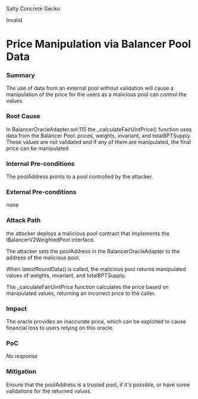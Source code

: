 Salty Concrete Gecko

Invalid

# Price Manipulation via Balancer Pool Data

### Summary

 The use of data from an external pool without validation will cause a manipulation of the price for the users as a malicious pool can control the values

### Root Cause

In BalancerOracleAdapter.sol:115 the _calculateFairUintPrice() function uses data from the Balancer Pool: prices, weights, invariant, and totalBPTSupply. These values are not validated and if any of them are manipulated, the final price can be manipulated

### Internal Pre-conditions

The poolAddress points to a pool controlled by the attacker.

### External Pre-conditions

none

### Attack Path

the attacker deploys a malicious pool contract that implements the IBalancerV2WeightedPool interface.

The attacker sets the poolAddress in the BalancerOracleAdapter to the address of the malicious pool.

When latestRoundData() is called, the malicious pool returns manipulated values of weights, invariant, and totalBPTSupply.

The _calculateFairUintPrice function calculates the price based on manipulated values, returning an incorrect price to the caller.

### Impact

The oracle provides an inaccurate price, which can be exploited to cause financial loss to users relying on this oracle.

### PoC

_No response_

### Mitigation

Ensure that the poolAddress is a trusted pool, if it's possible, or have some validations for the returned values.